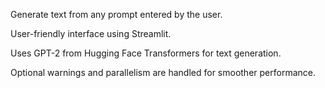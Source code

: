Generate text from any prompt entered by the user.

User-friendly interface using Streamlit.

Uses GPT-2 from Hugging Face Transformers for text generation.

Optional warnings and parallelism are handled for smoother performance.
